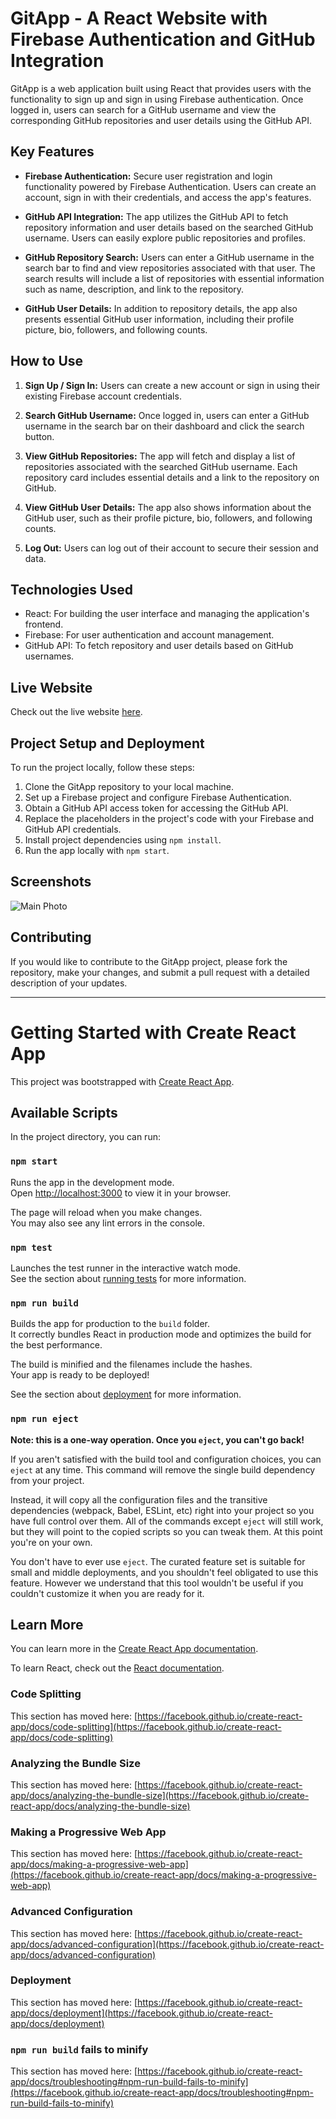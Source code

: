 # GitApp - A React Website with Firebase Authentication and GitHub Integration

GitApp is a web application built using React that provides users with the functionality to sign up and sign in using Firebase authentication. Once logged in, users can search for a GitHub username and view the corresponding GitHub repositories and user details using the GitHub API.

## Key Features

- **Firebase Authentication:** Secure user registration and login functionality powered by Firebase Authentication. Users can create an account, sign in with their credentials, and access the app's features.

- **GitHub API Integration:** The app utilizes the GitHub API to fetch repository information and user details based on the searched GitHub username. Users can easily explore public repositories and profiles.

- **GitHub Repository Search:** Users can enter a GitHub username in the search bar to find and view repositories associated with that user. The search results will include a list of repositories with essential information such as name, description, and link to the repository.

- **GitHub User Details:** In addition to repository details, the app also presents essential GitHub user information, including their profile picture, bio, followers, and following counts.

## How to Use

1. **Sign Up / Sign In:** Users can create a new account or sign in using their existing Firebase account credentials.

2. **Search GitHub Username:** Once logged in, users can enter a GitHub username in the search bar on their dashboard and click the search button.

3. **View GitHub Repositories:** The app will fetch and display a list of repositories associated with the searched GitHub username. Each repository card includes essential details and a link to the repository on GitHub.

4. **View GitHub User Details:** The app also shows information about the GitHub user, such as their profile picture, bio, followers, and following counts.

5. **Log Out:** Users can log out of their account to secure their session and data.

## Technologies Used

- React: For building the user interface and managing the application's frontend.
- Firebase: For user authentication and account management.
- GitHub API: To fetch repository and user details based on GitHub usernames.

## Live Website
Check out the live website [here](https://mygitapp-4ced9.web.app).

## Project Setup and Deployment

To run the project locally, follow these steps:

1. Clone the GitApp repository to your local machine.
2. Set up a Firebase project and configure Firebase Authentication.
3. Obtain a GitHub API access token for accessing the GitHub API.
4. Replace the placeholders in the project's code with your Firebase and GitHub API credentials.
5. Install project dependencies using `npm install`.
6. Run the app locally with `npm start`.


## Screenshots
![Main Photo](https://github.com/virugama/gitapp/assets/89926772/03cf2428-a311-41f1-b5ca-a06e7c2b4b53)

## Contributing

If you would like to contribute to the GitApp project, please fork the repository, make your changes, and submit a pull request with a detailed description of your updates.

----------------------------------------------------------------------------------------------------------------------------------------------------------------------------------------------------------------------------------------------------------------------------------------------------------------------------------


# Getting Started with Create React App

This project was bootstrapped with [Create React App](https://github.com/facebook/create-react-app).

## Available Scripts

In the project directory, you can run:

### `npm start`

Runs the app in the development mode.\
Open [http://localhost:3000](http://localhost:3000) to view it in your browser.

The page will reload when you make changes.\
You may also see any lint errors in the console.

### `npm test`

Launches the test runner in the interactive watch mode.\
See the section about [running tests](https://facebook.github.io/create-react-app/docs/running-tests) for more information.

### `npm run build`

Builds the app for production to the `build` folder.\
It correctly bundles React in production mode and optimizes the build for the best performance.

The build is minified and the filenames include the hashes.\
Your app is ready to be deployed!

See the section about [deployment](https://facebook.github.io/create-react-app/docs/deployment) for more information.

### `npm run eject`

**Note: this is a one-way operation. Once you `eject`, you can't go back!**

If you aren't satisfied with the build tool and configuration choices, you can `eject` at any time. This command will remove the single build dependency from your project.

Instead, it will copy all the configuration files and the transitive dependencies (webpack, Babel, ESLint, etc) right into your project so you have full control over them. All of the commands except `eject` will still work, but they will point to the copied scripts so you can tweak them. At this point you're on your own.

You don't have to ever use `eject`. The curated feature set is suitable for small and middle deployments, and you shouldn't feel obligated to use this feature. However we understand that this tool wouldn't be useful if you couldn't customize it when you are ready for it.

## Learn More

You can learn more in the [Create React App documentation](https://facebook.github.io/create-react-app/docs/getting-started).

To learn React, check out the [React documentation](https://reactjs.org/).

### Code Splitting

This section has moved here: [https://facebook.github.io/create-react-app/docs/code-splitting](https://facebook.github.io/create-react-app/docs/code-splitting)

### Analyzing the Bundle Size

This section has moved here: [https://facebook.github.io/create-react-app/docs/analyzing-the-bundle-size](https://facebook.github.io/create-react-app/docs/analyzing-the-bundle-size)

### Making a Progressive Web App

This section has moved here: [https://facebook.github.io/create-react-app/docs/making-a-progressive-web-app](https://facebook.github.io/create-react-app/docs/making-a-progressive-web-app)

### Advanced Configuration

This section has moved here: [https://facebook.github.io/create-react-app/docs/advanced-configuration](https://facebook.github.io/create-react-app/docs/advanced-configuration)

### Deployment

This section has moved here: [https://facebook.github.io/create-react-app/docs/deployment](https://facebook.github.io/create-react-app/docs/deployment)

### `npm run build` fails to minify

This section has moved here: [https://facebook.github.io/create-react-app/docs/troubleshooting#npm-run-build-fails-to-minify](https://facebook.github.io/create-react-app/docs/troubleshooting#npm-run-build-fails-to-minify)
